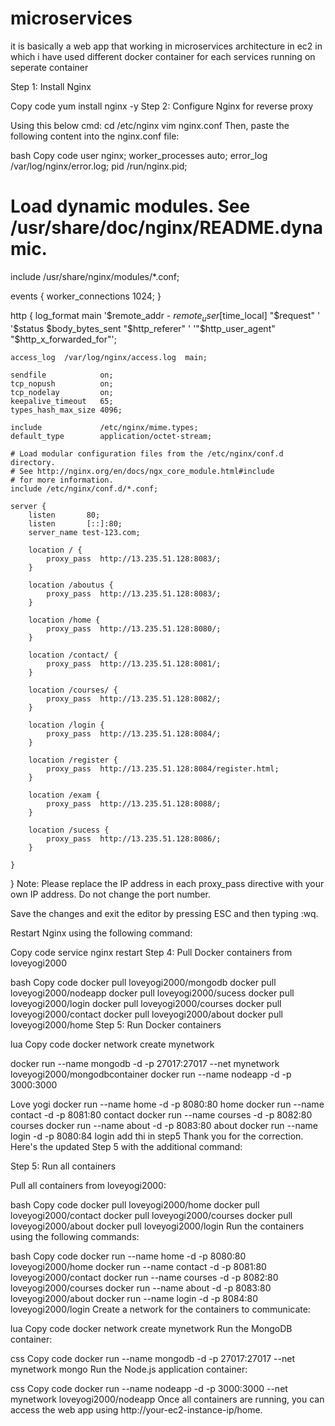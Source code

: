 # microservices
it is basically a web app that working in microservices architecture in ec2 in which i have used different docker container for each services running on seperate container


Step 1: Install Nginx

Copy code
yum install nginx -y
Step 2: Configure Nginx for reverse proxy

Using this below cmd:
cd /etc/nginx
vim nginx.conf
Then, paste the following content into the nginx.conf file:

bash
Copy code
user nginx;
worker_processes auto;
error_log /var/log/nginx/error.log;
pid /run/nginx.pid;

# Load dynamic modules. See /usr/share/doc/nginx/README.dynamic.
include /usr/share/nginx/modules/*.conf;

events {
    worker_connections 1024;
}

http {
    log_format  main  '$remote_addr - $remote_user [$time_local] "$request" '
                      '$status $body_bytes_sent "$http_referer" '
                      '"$http_user_agent" "$http_x_forwarded_for"';

    access_log  /var/log/nginx/access.log  main;

    sendfile            on;
    tcp_nopush          on;
    tcp_nodelay         on;
    keepalive_timeout   65;
    types_hash_max_size 4096;

    include             /etc/nginx/mime.types;
    default_type        application/octet-stream;

    # Load modular configuration files from the /etc/nginx/conf.d directory.
    # See http://nginx.org/en/docs/ngx_core_module.html#include
    # for more information.
    include /etc/nginx/conf.d/*.conf;

    server {
        listen       80;
        listen       [::]:80;
        server_name test-123.com;

        location / {
            proxy_pass  http://13.235.51.128:8083/;
        }

        location /aboutus {
            proxy_pass  http://13.235.51.128:8083/;
        }

        location /home {
            proxy_pass  http://13.235.51.128:8080/;
        }

        location /contact/ {
            proxy_pass  http://13.235.51.128:8081/;
        }

        location /courses/ {
            proxy_pass  http://13.235.51.128:8082/;
        }

        location /login {
            proxy_pass  http://13.235.51.128:8084/;
        }

        location /register {
            proxy_pass  http://13.235.51.128:8084/register.html;
        }

        location /exam {
            proxy_pass  http://13.235.51.128:8088/;
        }

        location /sucess {
            proxy_pass  http://13.235.51.128:8086/;
        }

    }
}
Note: Please replace the IP address in each proxy_pass directive with your own IP address. Do not change the port number.

Save the changes and exit the editor by pressing ESC and then typing :wq.

Restart Nginx using the following command:

Copy code
service nginx restart
Step 4: Pull Docker containers from loveyogi2000

bash
Copy code
docker pull loveyogi2000/mongodb
docker pull loveyogi2000/nodeapp
docker pull loveyogi2000/sucess
docker pull loveyogi2000/login
docker pull loveyogi2000/courses
docker pull loveyogi2000/contact
docker pull loveyogi2000/about
docker pull loveyogi2000/home
Step 5: Run Docker containers

lua
Copy code
docker network create mynetwork

docker run --name mongodb -d -p 27017:27017 --net mynetwork loveyogi2000/mongodbcontainer
docker run --name nodeapp -d -p 3000:3000



Love yogi
docker run --name home -d -p 8080:80 home 
docker run --name contact -d -p 8081:80 contact 
docker run --name courses -d -p 8082:80 courses 
docker run --name about -d -p 8083:80 about
docker run --name login -d -p 8080:84 login
add thi in step5
Thank you for the correction. Here's the updated Step 5 with the additional command:

Step 5: Run all containers

Pull all containers from loveyogi2000:

bash
Copy code
docker pull loveyogi2000/home
docker pull loveyogi2000/contact
docker pull loveyogi2000/courses
docker pull loveyogi2000/about
docker pull loveyogi2000/login
Run the containers using the following commands:

bash
Copy code
docker run --name home -d -p 8080:80 loveyogi2000/home
docker run --name contact -d -p 8081:80 loveyogi2000/contact
docker run --name courses -d -p 8082:80 loveyogi2000/courses
docker run --name about -d -p 8083:80 loveyogi2000/about
docker run --name login -d -p 8084:80 loveyogi2000/login
Create a network for the containers to communicate:

lua
Copy code
docker network create mynetwork
Run the MongoDB container:

css
Copy code
docker run --name mongodb -d -p 27017:27017 --net mynetwork mongo
Run the Node.js application container:

css
Copy code
docker run --name nodeapp -d -p 3000:3000 --net mynetwork loveyogi2000/nodeapp
Once all containers are running, you can access the web app using http://your-ec2-instance-ip/home.

